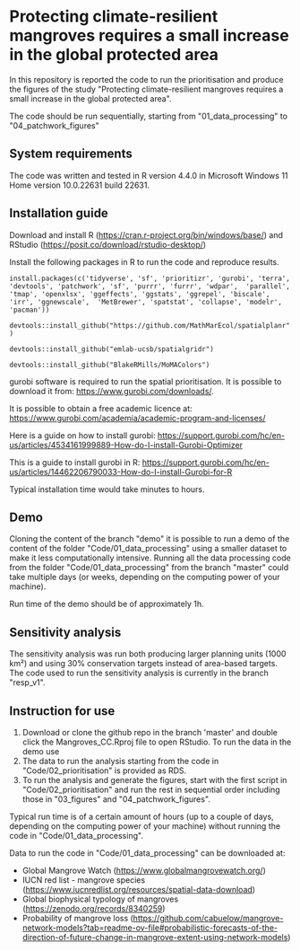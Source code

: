 # Protecting climate-resilient mangroves requires a small increase in the global protected area

In this repository is reported the code to run the prioritisation and produce the figures of the study "Protecting climate-resilient mangroves requires a small increase in the global protected area".

The code should be run sequentially, starting from "01_data_processing" to "04_patchwork_figures"

## System requirements
The code was written and tested in R version 4.4.0 in Microsoft Windows 11 Home version 10.0.22631 build 22631.

## Installation guide
Download and install R (https://cran.r-project.org/bin/windows/base/) and RStudio (https://posit.co/download/rstudio-desktop/)

Install the following packages in R to run the code and reproduce results.

`install.packages(c('tidyverse', 'sf', 'prioritizr', 'gurobi', 'terra', 'devtools', 'patchwork', 'sf', 'purrr', 'furrr', 'wdpar', 
                   'parallel', 'tmap', 'openxlsx', 'ggeffects', 'ggstats', 'ggrepel', 'biscale', 'irr', 'ggnewscale', 
                   'MetBrewer', 'spatstat', 'collapse', 'modelr', 'pacman'))`
                   
`devtools::install_github("https://github.com/MathMarEcol/spatialplanr")`

`devtools::install_github("emlab-ucsb/spatialgridr")`

`devtools::install_github("BlakeRMills/MoMAColors")`

gurobi software is required to run the spatial prioritisation. It is possible to download it from: https://www.gurobi.com/downloads/. 

It is possible to obtain a free academic licence at: https://www.gurobi.com/academia/academic-program-and-licenses/

Here is a guide on how to install gurobi: https://support.gurobi.com/hc/en-us/articles/4534161999889-How-do-I-install-Gurobi-Optimizer

This is a guide to install gurobi in R: https://support.gurobi.com/hc/en-us/articles/14462206790033-How-do-I-install-Gurobi-for-R

Typical installation time would take minutes to hours.

## Demo
Cloning the content of the branch "demo" it is possible to run a demo of the content of the folder "Code/01_data_processing" using a smaller dataset to make it less computationally intensive. Running all the data processing code from the folder "Code/01_data_processing" from the branch "master" could take multiple days (or weeks, depending on the computing power of your machine).

Run time of the demo should be of approximately 1h.

## Sensitivity analysis
The sensitivity analysis was run both producing larger planning units (1000 km²) and using 30% conservation targets instead of area-based targets. The code used to run the sensitivity analysis is currently in the branch "resp_v1".

## Instruction for use

1. Download or clone the github repo in the branch 'master' and double click the Mangroves_CC.Rproj file to open RStudio. To run the data in the demo use
2. The data to run the analysis starting from the code in "Code/02_prioritisation" is provided as RDS.
3. To run the analysis and generate the figures, start with the first script in "Code/02_prioritisation" and run the rest in sequential order including those in "03_figures" and "04_patchwork_figures".

Typical run time is of a certain amount of hours (up to a couple of days, depending on the computing power of your machine) without running the code in "Code/01_data_processing". 

Data to run the code in "Code/01_data_processing" can be downloaded at:

- Global Mangrove Watch (https://www.globalmangrovewatch.org/)
- IUCN red list - mangrove species (https://www.iucnredlist.org/resources/spatial-data-download)
- Global biophysical typology of mangroves (https://zenodo.org/records/8340259)
- Probability of mangrove loss (https://github.com/cabuelow/mangrove-network-models?tab=readme-ov-file#probabilistic-forecasts-of-the-direction-of-future-change-in-mangrove-extent-using-network-models)
